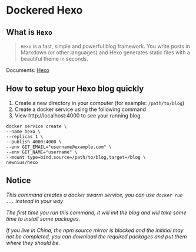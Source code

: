 # Dockered Hexo

## What is `Hexo`

> `Hexo` is a fast, simple and powerful blog framework. You write posts in Markdown (or other languages) and Hexo generates static files with a beautiful theme in seconds.

Documents: [Hexo](https://hexo.io/)

## How to setup your Hexo blog quickly

1. Create a new directory in your computer (for example: `/path/to/blog`)
2. Create a docker service using the following command
3. View http://localhost:4000 to see your running blog

```
docker service create \
--name hexo \
--replicas 1 \
--publish 4000:4000 \
--env GIT_EMAIL="username@example.com" \
--env GIT_NAME="username" \
--mount type=bind,source=/path/to/blog,target=/blog \
newnius/hexo
```

## Notice

_This command creates a docker swarm service, you can use `docker run ...` instead in your way_

_The first time you run this command, it will init the blog and will take some time to install some packages._

_If you live in China, the npm source mirror is blocked and the inititial may not be completed, you can download the required packages and put them where they should be._
